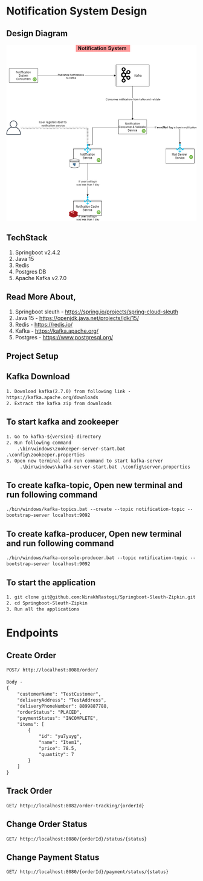 # Notification System Design

## Design Diagram
![Design Diagram](/images/NotificationSystem%20Architecture.png)

## TechStack
1. Springboot v2.4.2
2. Java 15
3. Redis
4. Postgres DB
5. Apache Kafka v2.7.0

## Read More About,
1. Springboot sleuth - https://spring.io/projects/spring-cloud-sleuth
2. Java 15 - https://openjdk.java.net/projects/jdk/15/
3. Redis - https://redis.io/
4. Kafka - https://kafka.apache.org/
5. Postgres - https://www.postgresql.org/
   
## Project Setup

## Kafka Download
```
1. Download kafka(2.7.0) from following link - https://kafka.apache.org/downloads
2. Extract the kafka zip from downloads
```
## To start kafka and zookeeper
```
1. Go to kafka-${version} directory
2. Run following command
    .\bin\windows\zookeeper-server-start.bat .\config\zookeeper.properties
3. Open new terminal and run command to start kafka-server
     .\bin\windows\kafka-server-start.bat .\config\server.properties
```

## To create kafka-topic, Open new terminal and run following command
```
./bin/windows/kafka-topics.bat --create --topic notification-topic --bootstrap-server localhost:9092
```

## To create kafka-producer, Open new terminal and run following command
```
./bin/windows/kafka-console-producer.bat --topic notification-topic --bootstrap-server localhost:9092
```

## To start the application
```
1. git clone git@github.com:NirakhRastogi/Springboot-Sleuth-Zipkin.git
2. cd Springboot-Sleuth-Zipkin
3. Run all the applications
```

# Endpoints
## Create Order
```
POST/ http://localhost:8080/order/

Body - 
{
    "customerName": "TestCustomer",
    "deliveryAddress": "TestAddress",
    "deliveryPhoneNumber": 8899887788,
    "orderStatus": "PLACED",
    "paymentStatus": "INCOMPLETE",
    "items": [
        {
            "id": "yu7yuyg",
            "name": "Item1",
            "price": 78.5,
            "quantity": 7
        }
    ]
}
```

## Track Order
```
GET/ http://localhost:8082/order-tracking/{orderId}
```

## Change Order Status
```
GET/ http://localhost:8080/{orderId}/status/{status}
```

## Change Payment Status
```
GET/ http://localhost:8080/{orderId}/payment/status/{status}
```